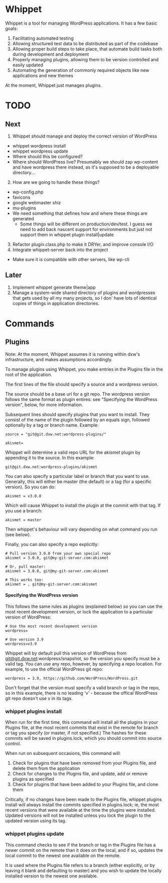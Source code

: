 # Whippet

Whippet is a tool for managing WordPress applications. It has a few basic goals:

1. Facilitating automated testing
2. Allowing structured test data to be distributed as part of the codebase
3. Allowing proper build steps to take place, that automate build tasks both during development and deployment
4. Properly managing plugins, allowing them to be version controlled and easily updated
5. Automating the generation of commonly required objects like new applications and new themes

At the moment, Whippet just manages plugins.


# TODO

## Next

1. Whippet should manage and deploy the correct version of WordPress
  - whippet wordpress install
  - whippet wordpress update
  - Where should this be configured?
  - Where should WordPress live? Presumably we should zap wp-content and have wordpress there instead, as it's supposed to be a deployable directory...
2. How are we going to handle these things?
  - wp-config.php
  - favicons
  - google webmaster shiz
  - mu-plugins
  - We need something that defines how and where these things are generated
    - Some things will be different on production/dev/test. I guess we need to add back nascent support for environments but just not support them in whippet plugin install|update
3. Refactor plugin.class.php to make it DRYer, and improve console I/O
4. Integrate whippet-server back into the project
  - Make sure it is compatible with other servers, like wp-cli

## Later

1. Implement whippet generate theme|app
2. Manage a system-wide shared directory of plugins and wordpresses that gets used by all my many projects, so I don' have lots of identical copies of things in application directories.


# Commands

## Plugins

Note: At the moment, Whippet assumes it is running within dxw's infrastructure, and makes assumptions accordingly.

To manage plugins using Whippet, you make entries in the Plugins file in the root of the application.

The first lines of the file should specify a source and a wordpress version.

The source should be a base url for a git repo. The wordpress version follows the same format as plugin entires: see "Specifying the WordPress version", below, for more information.

Subsequent lines should specify plugins that you want to install. They consist of the name of the plugin followed by an equals sign, followed optionally by a tag or branch name. Example:

```
source = "git@git.dxw.net:wordpress-plugins/"

akismet=
```

Whippet will determine a valid repo URL for the akismet plugin by appending it to the source. In this example:

```
git@git.dxw.net:wordpress-plugins/akismet
```

You can also specify a particular label or branch that you want to use. Generally, this will either be master (the default) or a tag (for a specific version). So you can do:

```
akismet = v3.0.0
```

Which will cause Whippet to install the plugin at the commit with that tag. If you use a branch:

```
akismet = master
```

Then whippet's behaviour will vary depending on what command you run (see below).

Finally, you can also specify a repo explicitly:

```
# Pull version 3.0.0 from your own special repo
akismet = 3.0.0, git@my-git-server.com:akismet

# Or, pull master:
akismet = 3.0.0, git@my-git-server.com:akismet

# This works too:
akismet = , git@my-git-server.com:akismet
```

#### Specifying the WordPress version

This follows the same rules as plugins (explained below) so you can use the most recent development version, or lock the application to a particular version of WordPress:

```
# Use the most recent development version
wordpress=

# Use version 3.9
wordpress=v3.9
```

Whippet will by default pull this version of WordPress from git@git.dxw.net:wordpress/snapshot, so the
version you specify must be a valid tag. You can use any repo, however, by specifying a repo location. For
example, to use the official WordPress git repo:

```
wordpress = 3.9, https://github.com/WordPress/WordPress.git
```

Don't forget that the version must specify a valid branch or tag in the repo, so in this example,
there is no leading 'v' - because the offical WordPress git repo doesn't use v in its tags.

### whippet plugins install

When run for the first time, this command will install all the plugins in your Plugins file, at the most
recent commits that exist in the remote for branch or tag you specify (or master, if not specified.) The
hashes for these commits will be saved in plugins.lock, which you should commit into source control.

When run on subsequent occasions, this command will:

1. Check for plugins that have been removed from your Plugins file, and delete them from the application
2. Check for changes to the Plugins file, and update, add or remove plugins as specified
3. Check for plugins that have been added to your Plugins file, and clone them

Critically, if no changes have been made to the Plugins file, whippet plugins install will always install
the commits specified in plugins.lock; ie, the most recent versions that were available at the time the
plugins were installed. Updated versions will not be installed unless you lock the plugin to the updated
version using its tag.

### whippet plugins update <plugin>

This command checks to see if the branch or tag in the Plugins file has a newer commit on the remote than
it does on the local, and if so, updates the local commit to the newest one available on the remote.

It is used where the Plugins file refers to a branch (either explicitly, or by leaving it blank and
defaulting to master) and you wish to update the locally installed version to the newest one available.